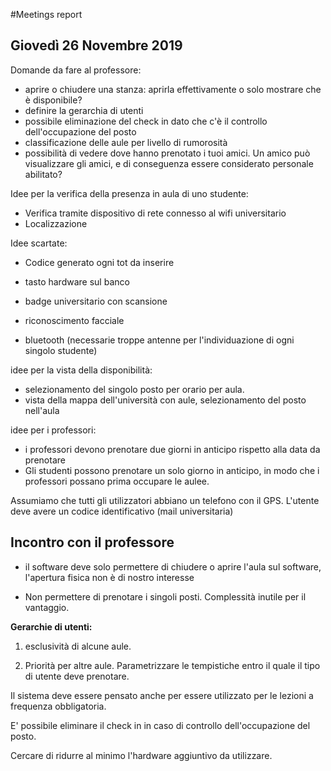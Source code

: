 #Meetings report

## Giovedì 26 Novembre 2019

Domande da fare al professore:

-  aprire o chiudere una stanza: aprirla effettivamente o solo mostrare che è disponibile?
-  definire la gerarchia di utenti
-  possibile eliminazione del check in dato che c'è il controllo dell'occupazione del posto
-  classificazione delle aule per livello di rumorosità
-  possibilità di vedere dove hanno prenotato i tuoi amici. Un amico può visualizzare gli amici, e di conseguenza essere considerato personale abilitato?



Idee per la verifica della presenza in aula di uno studente:

-  Verifica tramite dispositivo di rete connesso al wifi universitario
-  Localizzazione 

Idee scartate:

-  Codice generato ogni tot da inserire

-  tasto hardware sul banco

-  badge universitario con scansione

-  riconoscimento facciale
-  bluetooth (necessarie troppe antenne per l'individuazione di ogni singolo studente)



idee per la vista della disponibilità:

-  selezionamento del singolo posto per orario per aula. 
-  vista della mappa dell'università con aule, selezionamento del posto nell'aula



idee per i professori:

-  i professori devono prenotare due giorni in anticipo rispetto alla data da prenotare
-  Gli studenti possono prenotare un solo giorno in anticipo, in modo che i professori possano prima occupare le aulee. 



Assumiamo che tutti gli utilizzatori abbiano un telefono con il GPS. L'utente deve avere un codice identificativo (mail universitaria)



## Incontro con il professore

-  il software deve solo permettere di chiudere o aprire l'aula sul software, l'apertura fisica non è di nostro interesse

-  Non permettere di prenotare i singoli posti. Complessità inutile per il vantaggio. 

**Gerarchie di utenti:** 

1. esclusività di alcune aule. 

2. Priorità per altre aule. Parametrizzare le tempistiche entro il quale il tipo di utente deve prenotare. 

Il sistema deve essere pensato anche per essere utilizzato per le lezioni a frequenza obbligatoria. 

E' possibile eliminare il check in in caso di controllo dell'occupazione del posto.

Cercare di ridurre al minimo l'hardware aggiuntivo da utilizzare.